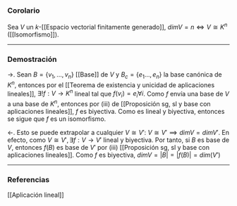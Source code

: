 ### Corolario

Sea $V$ un $k$-[[Espacio vectorial finitamente generado]], $dimV = n \iff V \cong K^n$ ([[Isomorfismo]]).

---
### Demostración

$\rightarrow$.
Sean $B = \{v_1, \dots, v_n\}$ [[Base]] de $V$ y $B_c = \{e_1 \dots, e_n\}$ la base canónica de $K^n$, entonces por el [[Teorema de existencia y unicidad de aplicaciones lineales]], $\exists ! f : V \to K^n$ lineal tal que $f(v_i) = e_i \forall i$. Como $f$ envía una base de $V$ a una base de $K^n$, entonces por (iii) de [[Proposición sg, sl y base con aplicaciones lineales]], $f$ es biyectiva. Como es lineal y biyectiva, entonces se sigue que $f$ es un isomorfismo.

$\leftarrow$. 
Esto se puede extrapolar a cualquier $V \cong V'$: $V \cong V' \implies dimV = dim{V'}$. En efecto, como $V \cong V', \exists f: V \to V'$ lineal y biyectiva. Por tanto, si $B$ es base de $V$, entonces $f(B)$ es base de $V'$ por (iii) [[Proposición sg, sl y base con aplicaciones lineales]]. Como $f$ es biyectiva, $dimV = |B| = |f(B)| = dim(V')$ 

---
### Referencias

[[Aplicación lineal]]
